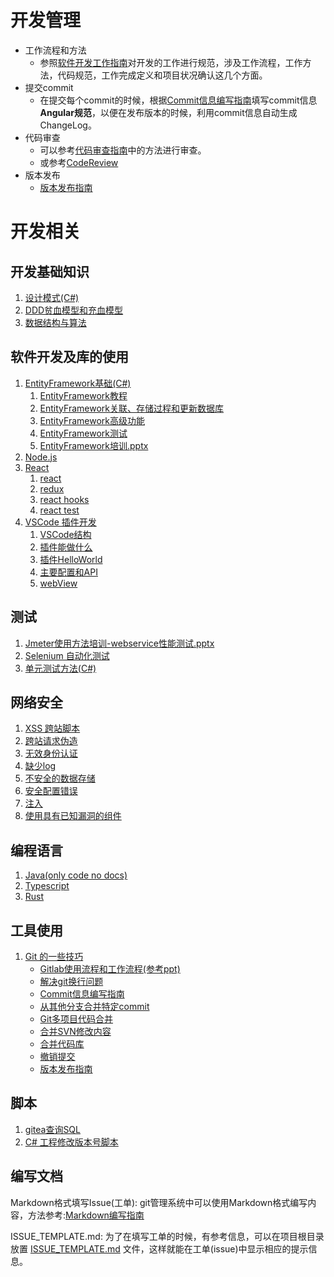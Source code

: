 # 开发管理

- 工作流程和方法
  - 参照[软件开发工作指南](dev_management/engineering.md)对开发的工作进行规范，涉及工作流程，工作方法，代码规范，工作完成定义和项目状况确认这几个方面。
- 提交commit
  - 在提交每个commit的时候，根据[Commit信息编写指南](./tools/Git/Commit信息编写指南.md)填写commit信息**Angular规范**，以便在发布版本的时候，利用commit信息自动生成ChangeLog。
- 代码审查
  - 可以参考[代码审查指南](https://www.codeproject.com/Articles/524235/Codeplusreviewplusguidelines)中的方法进行审查。
  - 或参考[CodeReview](dev_management/CodeReview.md)
- 版本发布
  - [版本发布指南](./tools/Git/release.md)

# 开发相关

## 开发基础知识

1. [设计模式(C#)](./dev_basic/DesignPattern/设计模式.md)
2. [DDD贫血模型和充血模型](dev_basic/DesignPattern/OOP/DDD贫血模型和充血模型.md)
3. [数据结构与算法](dev_basic/DSA)

## 软件开发及库的使用

1. [EntityFramework基础(C#)](./develop/EntityFramework)
   1. [EntityFramework教程](develop/EntityFramework/EntityFramework教程.md)
   2. [EntityFramework关联、存储过程和更新数据库](develop/EntityFramework/EntityFramework关联、存储过程和更新数据库.md)
   3. [EntityFramework高级功能](develop/EntityFramework/EntityFramework高级功能.md)
   4. [EntityFramework测试](develop/EntityFramework/EntityFramework测试.md)
   5. [EntityFramework培训.pptx](develop/EntityFramework/EntityFramework培训.pptx)
2. [Node.js](./develop/Node.js)
3. [React](./develop/React)
   1. [react](develop/React/react.md)
   2. [redux](develop/React/redux.md)
   3. [react hooks](develop/React/react_hooks.md)
   4. [react test](develop/React/react_test.md)
4. [VSCode 插件开发](./develop/VSCodeExtension)
   1. [VSCode结构](develop/VSCodeExtension/1.VSCode结构.md)
   2. [插件能做什么](develop/VSCodeExtension/2.插件能做什么.md)
   3. [插件HelloWorld](develop/VSCodeExtension/3.插件HelloWorld.md)
   4. [主要配置和API](develop/VSCodeExtension/4.主要配置和API.md)
   5. [webView](develop/VSCodeExtension/5.webView.md)

## 测试

1. [Jmeter使用方法培训-webservice性能测试.pptx](testing/Jmeter使用方法培训-webservice性能测试.pptx)
2. [Selenium 自动化测试](testing/SeleniumAutoTesting.md)
3. [单元测试方法(C#)](./testing/UnitTest)

## 网络安全

1. [XSS 跨站脚本](develop/cyber_security/1.XSS.md)
2. [跨站请求伪造](develop/cyber_security/2.跨站请求伪造.md)
3. [无效身份认证](develop/cyber_security/3.无效身份认证.md)
4. [缺少log](develop/cyber_security/4.缺少log.md)
5. [不安全的数据存储](develop/cyber_security/5.不安全的数据存储.md)
6. [安全配置错误](develop/cyber_security/6.安全配置错误.md)
7. [注入](develop/cyber_security/7.注入.md)
8. [使用具有已知漏洞的组件](develop/cyber_security/8.使用具有已知漏洞的组件.md)

## 编程语言

1. [Java(only code no docs)](ProgramLanguage/Java)
2. [Typescript](ProgramLanguage/TypeScript)
3. [Rust](ProgramLanguage/Rust/readme.md)

## 工具使用

1. [Git 的一些技巧](tools/Git)
   - [Gitlab使用流程和工作流程(参考ppt)](tools/Git/Gitlab使用流程和工作流程.pptx)
   - [解决git换行问题](tools/Git/解决git换行问题.md)
   - [Commit信息编写指南](tools/Git/Commit信息编写指南.md)
   - [从其他分支合并特定commit](tools/Git/从其他分支合并特定commit.md)
   - [Git多项目代码合并](tools/Git/Git多项目代码合并.md)
   - [合并SVN修改内容](tools/Git/合并SVN修改内容.md)
   - [合并代码库](tools/Git/合并代码库.md)
   - [撤销提交](tools/Git/撤销提交.md)
   - [版本发布指南](tools/Git/release.md)

## 脚本

1. [gitea查询SQL](scripts/gitea查询SQL.sql)
2. [C# 工程修改版本号脚本](scripts/MakeReleaseVersion.sh)

## 编写文档

Markdown格式填写Issue(工单): git管理系统中可以使用Markdown格式编写内容，方法参考:[Markdown编写指南](./DocWriting/markdown-guide.md)

ISSUE_TEMPLATE.md: 为了在填写工单的时候，有参考信息，可以在项目根目录放置 [ISSUE_TEMPLATE.md](./DocWriting/ISSUE_TEMPLATE.md) 文件，这样就能在工单(issue)中显示相应的提示信息。
